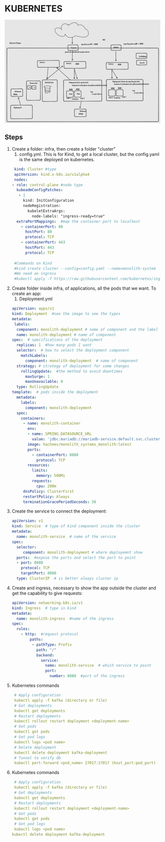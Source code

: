 # KUBERNETES
![Kubernetes Schema](kubernetesv2.png)
## Steps
1. Create a folder: infra, then create a folder "cluster"
    1. config.yml. This is for Kind, to get a local cluster, but the config.yaml is the same deployed on kubernetes. 
   ```yaml
    kind: Cluster #type 
    apiVersion: kind.x-k8s.io/v1alpha4
    nodes:
   - role: control-plane #node type
     kubeadmConfigPatches:
      - |
        kind: InitConfiguration
        nodeRegistration:
          kubeletExtraArgs:
            node-labels: "ingress-ready=true"
     extraPortMappings:  #map the container port to localhost
       - containerPort: 80
         hostPort: 80
         protocol: TCP
       - containerPort: 443
         hostPort: 443
         protocol: TCP
   
    #Commands on Kind
    #kind create cluster --config=config.yaml --name=monolith-system
    #We need an ingress
    #kubectl apply -f https://raw.githubusercontent.com/kubernetes/ingress-nginx/master/deploy/static/provider/kind/deploy.yaml
   ```
2. Create folder inside infra, of applications, all the pods that we want.
To create an app:
   1. Deployment.yml
   ```yaml
   apiVersion: apps/v1
   kind: Deployment  #see the image to see the types
   metadata:
    labels:
     component: monolith-deployment # name of component and the label
     name: monolith-deployment # name of component
   spec:  # specifications of the deployment
     replicas: 1  #how many pods I want
     selector:  # how to select the deployment component
       matchLabels:
         component: monolith-deployment  # name of component
     strategy: # strategy of deployment for some changes
       rollingUpdate:  #the method to avoid downtimes
         maxSurge: 1
         maxUnavailable: 0
     type: RollingUpdate
   template:  # pods inside the deployment
     metadata:
       labels:
         component: monolith-deployment
     spec:
       containers:
        - name: monolith-container
          env:
          - name: SPRING_DATASOURCE_URL
            value: 'jdbc:mariadb://mariadb-service.default.svc.cluster.local:3306/shrtdb'
          image: hacheev/monolith_systems_monolith:latest
          ports:
            - containerPort: 8080
              protocol: TCP
          resources:
            limits:
              memory: 500Mi
            requests:
              cpu: 200m
        dnsPolicy: ClusterFirst
        restartPolicy: Always
        terminationGracePeriodSeconds: 30
   ```
3. Create the service to connect the deployment:
   ```yaml
   apiVersion: v1
   kind: Service  # type of kind component inside the cluster
   metadata:
     name: monolith-service  # name of the service
   spec:
     selector:
        component: monolith-deployment # where deployemnt show
     ports:  #expose the ports and select the port to point
     - port: 8080
       protocol: TCP
       targetPort: 8080
     type: ClusterIP  # is better always cluster ip
   
      ```
4. Create and ingress, necessary to show the app outside the cluster and get the capability to give requests:
   ```yaml
   apiVersion: networking.k8s.io/v1
   kind: Ingress  # type in kind
   metadata:
     name: monolith-ingress  #name of the ingress
   spec:
     rules:
       - http:  #request protocol
           paths:
            - pathType: Prefix
              path: "/"
              backend:
                service:
                  name: monolith-service  # which service to point
                  port:
                    number: 8080  #port of the ingress
   ```
5. Kubernetes commands
   ```yaml
    # Apply configuration  
    kubectl apply -f kafka (directory or file)
    # Get deployments  
    kubectl get deployments
    # Restart deployments
    kubectl rollout restart deployment <deployment-name>
    # Get pods  
    kubectl get pods
    # Get pod logs 
    kubectl logs <pod name>
    # Delete deployment
    kubectl delete deployment kafka-deployment
    # Tunnel to verify db
    kubectl port-forward <pod_name> 27017:27017 (host_port:pod_port)
   ```
5. Kubernetes commands
   ```yaml
    # Apply configuration  
    kubectl apply -f kafka (directory or file)
    # Get deployments  
    kubectl get deployments
    # Restart deployments
    kubectl rollout restart deployment <deployment-name>
    # Get pods  
    kubectl get pods
    # Get pod logs 
    kubectl logs <pod name>
   kubectl delete deployment kafka-deployment
   ```